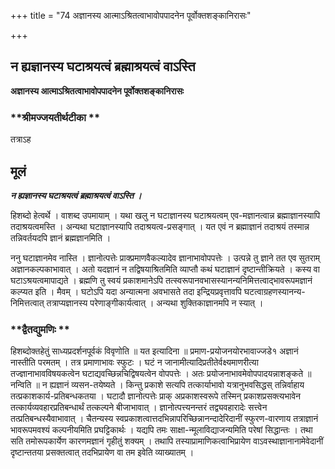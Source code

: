 +++
title = "74 अज्ञानस्य आत्माऽश्रितत्वाभावोपपादनेन पूर्वोक्तशङ्कानिरासः"

+++


## न ह्यज्ञानस्य घटाश्रयत्वं ब्रह्माश्रयत्वं वाऽस्ति

**अज्ञानस्य आत्माऽश्रितत्वाभावोपपादनेन पूर्वोक्तशङ्कानिरासः**

### **श्रीमज्जयतीर्थटीका **

तत्राऽह

## **मूलं**

***न ह्यज्ञानस्य घटाश्रयत्वं ब्रह्माश्रयत्वं वाऽस्ति ।***

हिशब्दो हेत्वर्थे । वाशब्द उपमायाम् । यथा खलु न घटाज्ञानस्य घटाश्रयत्वम् एव-मज्ञानत्वान्न ब्रह्माज्ञानस्यापि तदाश्रयत्वमस्ति । अन्यथा घटाज्ञानस्यापि तदाश्रयत्व-प्रसङ्गात् । यत एवं न ब्रह्माज्ञानं तदाश्रयं तस्मान्न तन्निवर्तयदपि ज्ञानं ब्रह्मज्ञानमिति ।

ननु घटाज्ञानमेव नास्ति । ज्ञानोत्पत्तेः प्राक्प्रमाणवैकल्यादेव ज्ञानाभावोपपत्तेः । उत्पन्ने तु ज्ञाने तत एव सुतराम् अज्ञानकल्पकाभावात् । अतो यदज्ञानं न तद्विषयाश्रितमिति व्याप्तौ कथं घटाज्ञानं दृष्टान्तीक्रियते । कस्य वा घटाऽश्रयत्वमापाद्यते । ब्रह्मणि तु स्वयं प्रकाशमानेऽपि तत्स्वरूपानवभासस्यानन्यनिमित्तत्वाद्भावरूपमज्ञानं कल्प्यत इति । मैवम् । घटोऽपि यदा अन्यात्मना अवभासते तदा इन्द्रियप्रवृत्तावपि घटत्वाग्रहणस्यानन्य-निमित्तत्वात् तत्राप्यज्ञानस्य परेणाङ्गीकार्यत्वात् । अन्यथा शुक्तिकाज्ञानमपि न स्यात् ।

### **द्वैतद्युमणिः **

हिशब्दोक्तहेतुं साध्यप्रदर्शनपूर्वकं विवृणोति ॥ यत इत्यादिना ॥ प्रमाण-प्रयोजनयोरभावाज्जडे१ अज्ञानं नास्तीति परमतम् । तत्र प्रमाणाभावः स्फुटः । घटं न जानामीत्यादिप्रतीतेर्वक्ष्यमाणरीत्या तज्ज्ञानाभावविषयकत्वेन घटाद्यवच्छिन्नचिद्विषयत्वेन वोपपत्तेः । अतः प्रयोजनाभावमेवोपपादयन्नाशङ्कते ॥ नन्विति ॥ न ह्यज्ञानं व्यसन-तयेष्यते । किन्तु प्रकाशे सत्यपि तत्कार्याभावो यत्रानुभवसिद्धस् तन्निर्वाहाय तत्प्रकाशकार्य-प्रतिबन्धकतया । घटादौ ज्ञानोत्पत्तेः प्राक् अप्रकाशस्वरूपे तस्मिन् प्रकाशप्रसक्त्यभावेन तत्कार्यव्यवहारप्रतिबन्धार्थं तत्कल्पने बीजाभावात् । ज्ञानोत्पत्त्यनन्तरं तद्व्यवहारादेः सत्त्वेन तत्प्रतिबन्धस्यैवाभावात् । चैतन्यस्य स्वप्रकाशत्वात्तदभिन्नापरिच्छिन्नानन्दादेरिदानीं स्फुरण-वारणाय तत्राज्ञानं भावरूपमवश्यं कल्पनीयमिति प्रघट्टिकार्थः । यद्यपि तमः साक्षा-न्मूलाविद्याजन्यमिति परेषां सिद्धान्तः । तथा सति तमोरूपकार्येण कारणमज्ञानं गृहीतुं शक्यम् । तथापि तस्याप्रामाणिकत्वाभिप्रायेण वाऽवस्थाज्ञानानामेवेदानीं दृष्टान्ततया प्रसक्तत्वात् तदभिप्रायेण वा तम इवेति व्याख्यातम् ।

